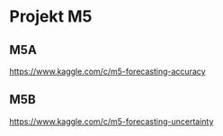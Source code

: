 # Projekt M5


## M5A
https://www.kaggle.com/c/m5-forecasting-accuracy

## M5B
https://www.kaggle.com/c/m5-forecasting-uncertainty

